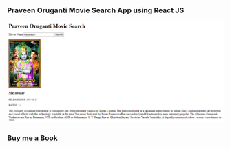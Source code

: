 ### Praveen Oruganti Movie Search App using React JS
 
 ![screenshot of the app](https://raw.githubusercontent.com/praveenoruganti/praveenoruganti-reactjs/master/0_Projects/praveenoruganti-movie-search-app/src/images/screenshot.PNG "Movie Search App")


### [Buy me a Book](https://www.buymeacoffee.com/praveenoruganti)